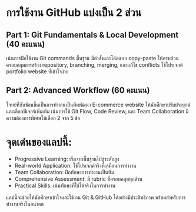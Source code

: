# การใช้งาน GitHub แบ่งเป็น 2 ส่วน
## Part 1: Git Fundamentals & Local Development (40 คะแนน)

เน้นการฝึกใช้งาน Git commands พื้นฐาน
มีคำสั่งและโค้ดแบบ copy-paste ให้ครบถ้วน
ครอบคลุมการสร้าง repository, branching, merging, และแก้ไข conflicts
ใช้โปรเจกต์ portfolio website ที่เข้าใจง่าย

## Part 2: Advanced Workflow (60 คะแนน)

โจทย์ที่ซับซ้อนขึ้นเป็นการทำงานเป็นทีมพัฒนา E-commerce website
ให้นักศึกษาปรับประยุกต์และเลือกฟีเจอร์เพิ่มเติม
เน้นการใช้ Git Flow, Code Review, และ Team Collaboration
มีความต้องการพิเศษให้เลือก 2 จาก 5 ข้อ

# จุดเด่นของแลปนี้:

* Progressive Learning: เริ่มจากพื้นฐานไปสู่ระดับสูง
* Real-world Application: ใช้โปรเจกต์จริงที่เสมือนการทำงาน
* Team Collaboration: ฝึกทักษะการทำงานเป็นทีม
* Comprehensive Assessment: มี rubric ที่ครอบคลุมทุกด้าน
* Practical Skills: เน้นทักษะที่ใช้ได้จริงในการทำงาน

แลปนี้จะช่วยให้นักศึกษาเข้าใจและใช้งาน Git & GitHub ได้อย่างมีประสิทธิภาพ พร้อมสำหรับการทำงานจริงในอนาคต
